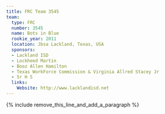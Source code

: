 ```yaml
---
title: FRC Team 3545
team:
  type: FRC
  number: 3545
  name: Bots in Blue
  rookie_year: 2011
  location: Jbsa Lackland, Texas, USA
  sponsors:
  - Lackland ISD
  - Lockheed Martin
  - Booz Allen Hamilton
  - Texas WorkForce Commission & Virginia Allred Stacey Jr
  - Sr H S
  links:
    Website: http://www.lacklandisd.net
---
```


{% include remove_this_line_and_add_a_paragraph %}